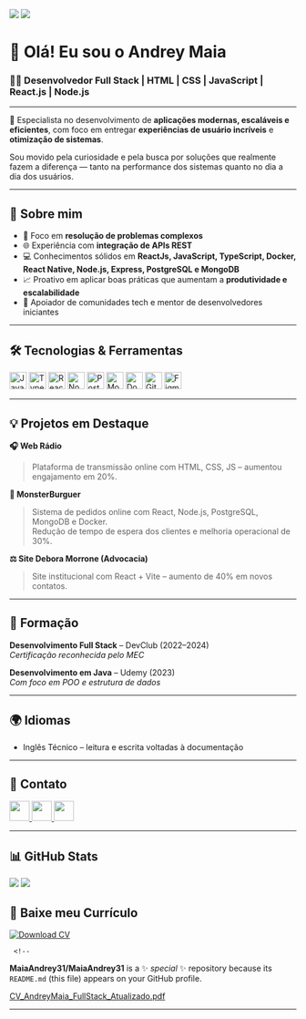 ![](https://img.shields.io/github/followers/MaiaAndrey31?logo=github&style=for-the-badge)
![](https://img.shields.io/github/stars/MaiaAndrey31?logo=github&style=for-the-badge)

# 👋 Olá! Eu sou o Andrey Maia

### 👨‍💻 Desenvolvedor Full Stack | HTML | CSS | JavaScript | React.js | Node.js

---

🔧 Especialista no desenvolvimento de **aplicações modernas, escaláveis e eficientes**, com foco em entregar **experiências de usuário incríveis** e **otimização de sistemas**.

Sou movido pela curiosidade e pela busca por soluções que realmente fazem a diferença — tanto na performance dos sistemas quanto no dia a dia dos usuários.

---

## 🚀 Sobre mim

- 🎯 Foco em **resolução de problemas complexos**
- 🌐 Experiência com **integração de APIs REST**
- 💻 Conhecimentos sólidos em **ReactJs, JavaScript, TypeScript, Docker, React Native, Node.js, Express, PostgreSQL e MongoDB**
- 📈 Proativo em aplicar boas práticas que aumentam a **produtividade e escalabilidade**
- 👥 Apoiador de comunidades tech e mentor de desenvolvedores iniciantes

---

## 🛠️ Tecnologias & Ferramentas

<div align="left">
  <img src="https://cdn.jsdelivr.net/gh/devicons/devicon/icons/javascript/javascript-original.svg" height="30" alt="JavaScript" />
  <img src="https://cdn.jsdelivr.net/gh/devicons/devicon/icons/typescript/typescript-original.svg" height="30" alt="TypeScript" />
  <img src="https://cdn.jsdelivr.net/gh/devicons/devicon/icons/react/react-original.svg" height="30" alt="React.js" />
  <img src="https://cdn.jsdelivr.net/gh/devicons/devicon/icons/nodejs/nodejs-original.svg" height="30" alt="Node.js" />  
  <img src="https://cdn.jsdelivr.net/gh/devicons/devicon/icons/postgresql/postgresql-original.svg" height="30" alt="PostgreSQL" />
  <img src="https://cdn.jsdelivr.net/gh/devicons/devicon/icons/mongodb/mongodb-original.svg" height="30" alt="MongoDB" />
  <img src="https://cdn.jsdelivr.net/gh/devicons/devicon/icons/docker/docker-original.svg" height="30" alt="Docker" />
  <img src="https://cdn.jsdelivr.net/gh/devicons/devicon/icons/git/git-original.svg" height="30" alt="Git" />
  <img src="https://cdn.jsdelivr.net/gh/devicons/devicon/icons/figma/figma-original.svg" height="30" alt="Figma" />
</div>

---

## 💡 Projetos em Destaque

**🎧 Web Rádio**  
> Plataforma de transmissão online com HTML, CSS, JS – aumentou engajamento em 20%.

**🍔 MonsterBurguer**  
> Sistema de pedidos online com React, Node.js, PostgreSQL, MongoDB e Docker.  
> Redução de tempo de espera dos clientes e melhoria operacional de 30%.

**⚖️ Site Debora Morrone (Advocacia)**  
> Site institucional com React + Vite – aumento de 40% em novos contatos.

---

## 📘 Formação

**Desenvolvimento Full Stack** – DevClub (2022–2024)  
_Certificação reconhecida pelo MEC_

**Desenvolvimento em Java** – Udemy (2023)  
_Com foco em POO e estrutura de dados_

---

## 🌍 Idiomas

- Inglês Técnico – leitura e escrita voltadas à documentação

---

## 💬 Contato

<div align="left">
  <a href="https://www.instagram.com/oandreymaia.dev/" target="_blank">
    <img src="https://img.shields.io/static/v1?message=Instagram&logo=instagram&label=&color=E4405F&logoColor=white&labelColor=&style=for-the-badge" height="35" />
  </a>
  <a href="https://www.linkedin.com/in/maia-andrey/" target="_blank">
    <img src="https://img.shields.io/static/v1?message=LinkedIn&logo=linkedin&label=&color=0077B5&logoColor=white&labelColor=&style=for-the-badge" height="35" />
  </a>
  <a href="mailto:maiaandrey31@outlook.com">
    <img src="https://img.shields.io/static/v1?message=Outlook&logo=microsoft-outlook&label=&color=0078D4&logoColor=white&labelColor=&style=for-the-badge" height="35" />
  </a>
</div>

---

## 📊 GitHub Stats

<div>
  <img src="https://github-readme-stats.vercel.app/api?username=MaiaAndrey31&theme=blue-green&show_icons=true" />
  <img src="https://github-readme-stats.vercel.app/api/top-langs/?username=MaiaAndrey31&theme=blue-green&layout=compact" />
</div>


## 📄 Baixe meu Currículo

[![Download CV](https://img.shields.io/static/v1?label=Download&message=Currículo&color=blue&style=for-the-badge&logo=readthedocs)](./CV_AndreyMaia.pdf)

     <!--
**MaiaAndrey31/MaiaAndrey31** is a ✨ _special_ ✨ repository because its `README.md` (this file) appears on your GitHub profile.


[CV_AndreyMaia_FullStack_Atualizado.pdf](https://github.com/user-attachments/files/19711673/CV_AndreyMaia_FullStack_Atualizado.pdf)

---


